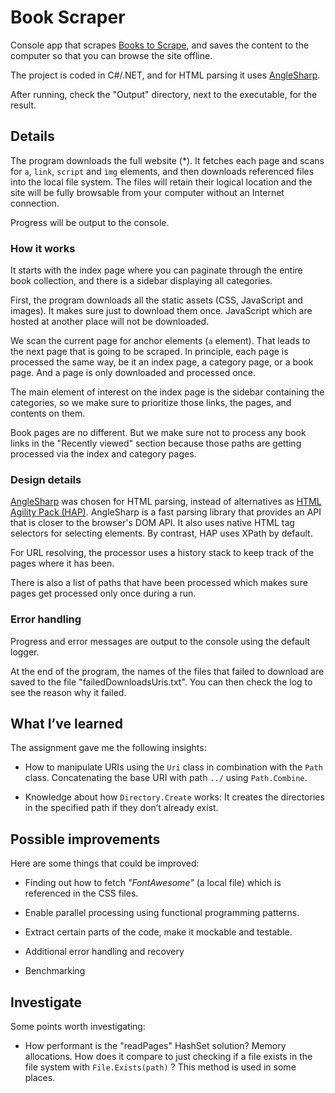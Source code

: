 ﻿# Book Scraper

Console app that scrapes [Books to Scrape](http://books.toscrape.com/), and saves the content to the computer so that you can browse the site offline.

The project is coded in C#/.NET, and for HTML parsing it uses [AngleSharp](https://anglesharp.github.io/).

After running, check the "Output" directory, next to the executable, for the result.

## Details 

The program downloads the full website (*). It fetches each page and scans for ```a```, ```link```, ```script``` and ```ìmg``` elements, and then downloads referenced files into the local file system. The files will retain their logical location and the site will be fully browsable from your computer without an Internet connection.

Progress will be output to the console.

### How it works

It starts with the index page where you can paginate through the entire book collection, and there is a sidebar displaying all categories.

First, the program downloads all the static assets (CSS, JavaScript and images). It makes sure just to download them once. JavaScript which are hosted at another place will not be downloaded.

We scan the current page for anchor elements (```a``` element). That leads to the next page that is going to be scraped. In principle, each page is processed the same way, be it an index page, a category page, or a book page. And a page is only downloaded and processed once.

The main element of interest on the index page is the sidebar containing the categories, so we make sure to prioritize those links, the pages, and contents on them.

Book pages are no different. But we make sure not to process any book links in the "Recently viewed" section because those paths are getting processed via the index and category pages.

### Design details

[AngleSharp](https://anglesharp.github.io/) was chosen for HTML parsing, instead of alternatives as [HTML Agility Pack (HAP)](https://html-agility-pack.net/). AngleSharp is a fast parsing library that provides an API that is closer to the browser's DOM API. It also uses native HTML tag selectors for selecting elements. By contrast, HAP uses XPath by default.

For URL resolving, the processor uses a history stack to keep track of the pages where it has been.

There is also a list of paths that have been processed which makes sure pages get processed only once during a run.

### Error handling

Progress and error messages are output to the console using the default logger. 

At the end of the program, the names of the files that failed to download are saved to the file "failedDownloadsUris.txt". You can then check the log to see the reason why it failed.

## What I’ve learned

The assignment gave me the following insights:

* How to manipulate URIs using the ```Uri``` class in combination with the ```Path``` class. Concatenating the base URI with path ```../``` using ```Path.Combine```.

* Knowledge about how ```Directory.Create``` works: It creates the directories in the specified path if they don’t already exist.

## Possible improvements

Here are some things that could be improved:

* Finding out how to fetch _"FontAwesome"_ (a local file) which is referenced in the CSS files.

* Enable parallel processing using functional programming patterns. 

* Extract certain parts of the code, make it mockable and testable.

* Additional error handling and recovery

* Benchmarking

## Investigate

Some points worth investigating:

* How performant is the "readPages" HashSet solution? Memory allocations. How does it compare to just checking if a file exists in the file system with ```File.Exists(path)``` ? This method is used in some places.